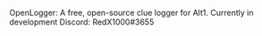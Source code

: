 OpenLogger: A free, open-source clue logger for Alt1. Currently in development
Discord: RedX1000#3655
